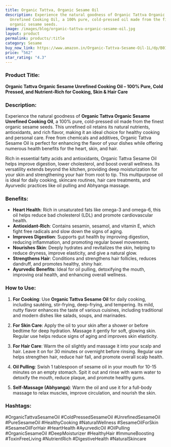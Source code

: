 ```yaml
---
title: Organic Tattva, Organic Sesame Oil
description: Experience the natural goodness of Organic Tattva Organic Sesame
  Unrefined Cooking Oil, a 100% pure, cold-pressed oil made from the finest
  organic sesame seeds.
image: /images/blog/organic-tattva-organic-sesame-oil.jpg
layout: product
permalink: products/:title
category: Sesame
buy_now_link: https://www.amazon.in/Organic-Tattva-Sesame-Oil-1L/dp/B01N2BEBD1/ref=sr_1_19?crid=A4KOR1T28SZX&tag=ayushmonk-21
price: "562"
star_rating: "4.3"
---
```

### Product Title:
**Organic Tattva Organic Sesame Unrefined Cooking Oil – 100% Pure, Cold Pressed, and Nutrient-Rich for Cooking, Skin & Hair Care**

### Description:
Experience the natural goodness of **Organic Tattva Organic Sesame Unrefined Cooking Oil**, a 100% pure, cold-pressed oil made from the finest organic sesame seeds. This unrefined oil retains its natural nutrients, antioxidants, and rich flavor, making it an ideal choice for healthy cooking and personal care. Free from chemicals and additives, Organic Tattva Sesame Oil is perfect for enhancing the flavor of your dishes while offering numerous health benefits for the heart, skin, and hair.

Rich in essential fatty acids and antioxidants, Organic Tattva Sesame Oil helps improve digestion, lower cholesterol, and boost overall wellness. Its versatility extends beyond the kitchen, providing deep moisturization for your skin and strengthening your hair from root to tip. This multipurpose oil is ideal for daily cooking, skincare routines, hair care treatments, and Ayurvedic practices like oil pulling and Abhyanga massage.

### Benefits:
- **Heart Health**: Rich in unsaturated fats like omega-3 and omega-6, this oil helps reduce bad cholesterol (LDL) and promote cardiovascular health.
- **Antioxidant-Rich**: Contains sesamin, sesamol, and vitamin E, which fight free radicals and slow down the signs of aging.
- **Improves Digestion**: Supports gut health by improving digestion, reducing inflammation, and promoting regular bowel movements.
- **Nourishes Skin**: Deeply hydrates and revitalizes the skin, helping to reduce dryness, improve elasticity, and give a natural glow.
- **Strengthens Hair**: Conditions and strengthens hair follicles, reduces dandruff, and promotes healthy, shiny hair.
- **Ayurvedic Benefits**: Ideal for oil pulling, detoxifying the mouth, improving oral health, and enhancing overall wellness.

### How to Use:
1. **For Cooking**: Use **Organic Tattva Sesame Oil** for daily cooking, including sautéing, stir-frying, deep-frying, and tempering. Its mild, nutty flavor enhances the taste of various cuisines, including traditional and modern dishes like salads, soups, and marinades.
   
2. **For Skin Care**: Apply the oil to your skin after a shower or before bedtime for deep hydration. Massage it gently for soft, glowing skin. Regular use helps reduce signs of aging and improves skin elasticity.

3. **For Hair Care**: Warm the oil slightly and massage it into your scalp and hair. Leave it on for 30 minutes or overnight before rinsing. Regular use helps strengthen hair, reduce hair fall, and promote overall scalp health.

4. **Oil Pulling**: Swish 1 tablespoon of sesame oil in your mouth for 10-15 minutes on an empty stomach. Spit it out and rinse with warm water to detoxify the mouth, reduce plaque, and promote healthy gums.

5. **Self-Massage (Abhyanga)**: Warm the oil and use it for a full-body massage to relax muscles, improve circulation, and nourish the skin.

### Hashtags:
#OrganicTattvaSesameOil #ColdPressedSesameOil #UnrefinedSesameOil #PureSesameOil #HealthyCooking #NaturalWellness #SesameOilForSkin #SesameOilForHair #HeartHealth #AyurvedicOil #OilPulling #OrganicSesameOil #DeepMoisturizer #HealthyHair #ImmuneBoosting #ToxinFreeLiving #NutrientRich #DigestiveHealth #NaturalSkincare
